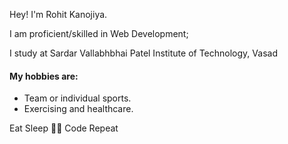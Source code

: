 Hey! I'm Rohit Kanojiya. 

I am proficient/skilled in Web Development;

I study at Sardar Vallabhbhai Patel Institute of Technology, Vasad

#### My hobbies are:

* Team or individual sports.
* Exercising and healthcare.

Eat Sleep 👨‍💻 Code Repeat
